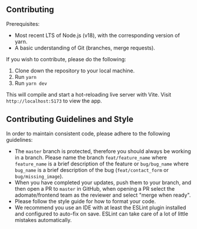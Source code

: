 ## Contributing

Prerequisites:
- Most recent LTS of Node.js (v18), with the corresponding version of yarn.
- A basic understanding of Git (branches, merge requests).

If you wish to contribute, please do the following:

1. Clone down the repository to your local machine.
2. Run `yarn`
3. Run `yarn dev`

This will compile  and start a hot-reloading live server with Vite. Visit `http://localhost:5173` to view the app.

## Contributing Guidelines and Style

In order to maintain consistent code, please adhere to the following guidelines:

- The `master` branch is protected, therefore you should always be working in a branch. Please name the branch `feat/feature_name` where `feature_name` is a brief description of the feature or `bug/bug_name` where `bug_name` is a brief description of the bug (`feat/contact_form` or `bug/missing_image`). 
- When you have completed your updates, push them to your branch, and then open a PR to `master` in GitHub, when opening a PR select the adomate/frontend team as the reviewer and select "merge when ready".
- Please follow the style guide for how to format your code.
- We recommend you use an IDE with at least the ESLint plugin installed and configured to auto-fix on save. ESLint can take care of a lot of little mistakes automatically.

